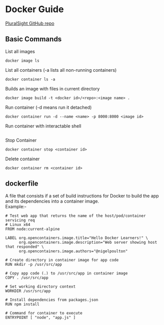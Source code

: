 # Docker Guide
[PluralSight GitHub repo](https://github.com/nigelpoulton/gsd.git)

## Basic Commands
List all images
```
docker image ls
```
List all containers (-a lists all non-running containers)
```
docker container ls -a
```
Builds an image with files in current directory
```
docker image build -t <docker id>/<repo>:<image name> .
```
Run container (-d means run it detached)
```
docker container run -d --name <name> -p 8000:8000 <image id>
```   
Run container with interactable shell
```docker container run -it --name <name> alpine sh
```
Stop Container
```
docker container stop <container id>
```
Delete container
```
docker container rm <container id>
```

## dockerfile
A file that consists if a set of build instructions for Docker to build the app and its dependencies into a container image.\
Example:-
```
# Test web app that returns the name of the host/pod/container servicing req
# Linux x64
FROM node:current-alpine

LABEL org.opencontainers.image.title="Hello Docker Learners!" \
      org.opencontainers.image.description="Web server showing host that responded" \
      org.opencontainers.image.authors="@nigelpoulton"

# Create directory in container image for app code
RUN mkdir -p /usr/src/app

# Copy app code (.) to /usr/src/app in container image
COPY . /usr/src/app

# Set working directory context
WORKDIR /usr/src/app

# Install dependencies from packages.json
RUN npm install

# Command for container to execute
ENTRYPOINT [ "node", "app.js" ]
```
